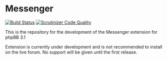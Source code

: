 # Messenger
[![Build Status](https://travis-ci.org/florinp/phpbb-messenger.svg?branch=master)](https://travis-ci.org/florinp/phpbb-messenger)
[![Scrutinizer Code Quality](https://scrutinizer-ci.com/g/florinp/phpbb-messenger/badges/quality-score.png?b=master)](https://scrutinizer-ci.com/g/florinp/phpbb-messenger/?branch=master)

This is the repository for the development of the Messenger extension for phpBB 3.1

Extension is currently under development and is not recommended to install on the live forum. No support will be given until the first release.
